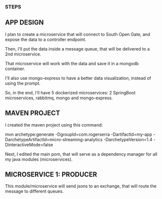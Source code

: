### STEPS
## APP DESIGN
<p>I plan to create a microservice that will connect to South Open Gate, and expose the data to a controller endpoint.</p>
<p>Then, I'll put the data inside a message queue, that will be delivered to a 2nd microservice.</p>
<p>That microservice will work with the data and save it in a mongodb container.</p>
<p>I'll also use mongo-express to have a better data visualization, instead of using the prompt.</p>
<p>So, in the end, I'll have 5 dockerized microservices: 2 SpringBoot microservices, rabbitmq, mongo and mongo-express. </p>

## MAVEN PROJECT
<p>I created the maven project using this command: </p>
mvn archetype:generate -DgroupId=com.rogerserra -DartifactId=my-app -DarchetypeArtifactId=micro-streaming-analytics -DarchetypeVersion=1.4 -DinteractiveMode=false
<p>Next, I edited the main pom, that will serve as a dependency manager for all my java modules (microservices).</p>

## MICROSERVICE 1: PRODUCER
<p>This module/microservice will send jsons to an exchange, that will route the message to different queues.</p>


